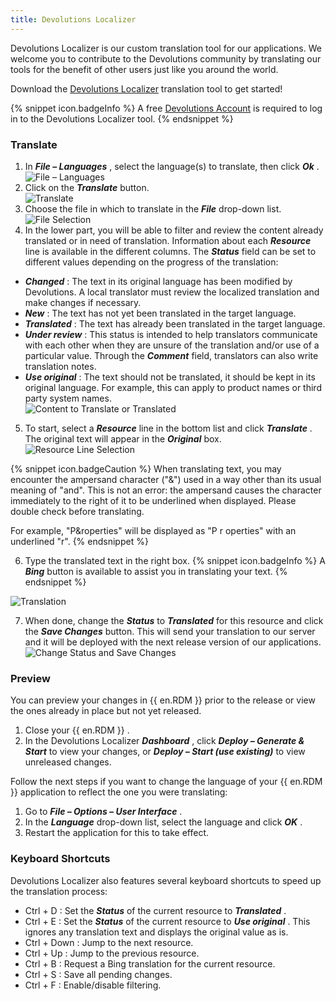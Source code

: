 ```yaml
---
title: Devolutions Localizer
---
```

Devolutions Localizer is our custom translation tool for our applications. We welcome you to contribute to the Devolutions community by translating our tools for the benefit of other users just like you around the world. 

Download the [Devolutions Localizer](https://devolutions.net/localizer) translation tool to get started! 

{% snippet icon.badgeInfo %} 
A free [Devolutions Account](/cloud/devolutions-account/create-devolutions-account/) is required to log in to the Devolutions Localizer tool. 
{% endsnippet %}
 
### Translate 

1. In ***File – Languages*** , select the language(s) to translate, then click ***Ok*** .  
![File – Languages](https://webdevolutions.azureedge.net/docs/en/rdm/windows/RdmWin4049.png) 
1. Click on the ***Translate*** button.  
![Translate](https://webdevolutions.azureedge.net/docs/en/rdm/windows/RDMWin2131.png) 
1. Choose the file in which to translate in the ***File*** drop-down list.  
![File Selection](https://webdevolutions.azureedge.net/docs/en/rdm/windows/RDMWin2132.png) 
1. In the lower part, you will be able to filter and review the content already translated or in need of translation. Information about each ***Resource*** line is available in the different columns. The ***Status*** field can be set to different values depending on the progress of the translation:  

* ***Changed*** : The text in its original language has been modified by Devolutions. A local translator must review the localized translation and make changes if necessary. 
* ***New*** : The text has not yet been translated in the target language. 
* ***Translated*** : The text has already been translated in the target language. 
* ***Under review*** : This status is intended to help translators communicate with each other when they are unsure of the translation and/or use of a particular value. Through the ***Comment*** field, translators can also write translation notes. 
* ***Use original*** : The text should not be translated, it should be kept in its original language. For example, this can apply to product names or third party system names.  
![Content to Translate or Translated](https://webdevolutions.azureedge.net/docs/en/rdm/windows/RdmWin4050.png) 
5. To start, select a ***Resource*** line in the bottom list and click ***Translate*** . The original text will appear in the ***Original*** box.  
![Resource Line Selection](https://webdevolutions.azureedge.net/docs/en/rdm/windows/RDMWin2133.png) 

{% snippet icon.badgeCaution %} 
When translating text, you may encounter the ampersand character ("&") used in a way other than its usual meaning of "and". This is not an error: the ampersand causes the character immediately to the right of it to be underlined when displayed. Please double check before translating.  

For example, "P&roperties" will be displayed as "P r operties" with an underlined "r". 
{% endsnippet %}
 
6. Type the translated text in the right box. 
{% snippet icon.badgeInfo %} 
A ***Bing*** button is available to assist you in translating your text. 
{% endsnippet %}
 
![Translation](https://webdevolutions.azureedge.net/docs/en/rdm/windows/clip11554.png) 

7. When done, change the ***Status*** to ***Translated*** for this resource and click the ***Save Changes*** button. This will send your translation to our server and it will be deployed with the next release version of our applications.  
![Change Status and Save Changes](https://webdevolutions.azureedge.net/docs/en/rdm/windows/RDMWin2134.png) 

### Preview 

You can preview your changes in {{ en.RDM }} prior to the release or view the ones already in place but not yet released. 

1. Close your {{ en.RDM }} . 
1. In the Devolutions Localizer ***Dashboard*** , click ***Deploy – Generate & Start*** to view your changes, or ***Deploy – Start (use existing)*** to view unreleased changes.  

Follow the next steps if you want to change the language of your {{ en.RDM }} application to reflect the one you were translating:  

1. Go to ***File – Options – User Interface*** . 
1. In the ***Language*** drop-down list, select the language and click ***OK*** . 
1. Restart the application for this to take effect. 

### Keyboard Shortcuts 

Devolutions Localizer also features several keyboard shortcuts to speed up the translation process:  

* Ctrl + D : Set the ***Status*** of the current resource to ***Translated*** . 
* Ctrl + E : Set the ***Status*** of the current resource to ***Use original*** . This ignores any translation text and displays the original value as is. 
* Ctrl + Down : Jump to the next resource. 
* Ctrl + Up : Jump to the previous resource. 
* Ctrl + B : Request a Bing translation for the current resource. 
* Ctrl + S : Save all pending changes. 
* Ctrl + F : Enable/disable filtering. 

